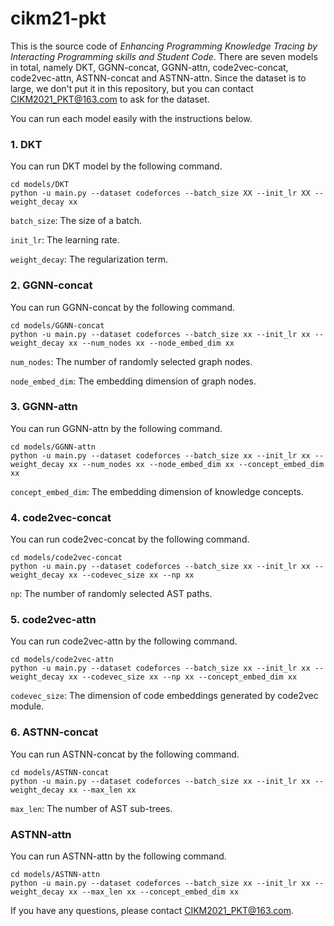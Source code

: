 # cikm21-pkt

This is the source code of *Enhancing Programming Knowledge Tracing by Interacting Programming skills and Student Code*. There are seven models in total, namely DKT, GGNN-concat, GGNN-attn, code2vec-concat, code2vec-attn, ASTNN-concat and ASTNN-attn. Since the dataset is to large, we don't put it in this repository, but you can contact CIKM2021_PKT@163.com to ask for the dataset.

You can run each model easily with the instructions below.



### 1. DKT

You can run DKT model by the following command.

```
cd models/DKT
python -u main.py --dataset codeforces --batch_size XX --init_lr XX --weight_decay xx
```

`batch_size`: The size of a batch.

`init_lr`: The learning rate.

`weight_decay`: The regularization term.



### 2. GGNN-concat

You can run GGNN-concat by the following command.

```
cd models/GGNN-concat
python -u main.py --dataset codeforces --batch_size xx --init_lr xx --weight_decay xx --num_nodes xx --node_embed_dim xx
```

`num_nodes`: The number of randomly selected graph nodes.

`node_embed_dim`: The embedding dimension of graph nodes.



### 3. GGNN-attn

You can run GGNN-attn by the following command.

```
cd models/GGNN-attn
python -u main.py --dataset codeforces --batch_size xx --init_lr xx --weight_decay xx --num_nodes xx --node_embed_dim xx --concept_embed_dim xx
```

`concept_embed_dim`: The embedding dimension of knowledge concepts.



### 4. code2vec-concat

You can run code2vec-concat by the following command.

```
cd models/code2vec-concat
python -u main.py --dataset codeforces --batch_size xx --init_lr xx --weight_decay xx --codevec_size xx --np xx
```

`np`: The number of randomly selected AST paths.



### 5. code2vec-attn

You can run code2vec-attn by the following command.

```
cd models/code2vec-attn
python -u main.py --dataset codeforces --batch_size xx --init_lr xx --weight_decay xx --codevec_size xx --np xx --concept_embed_dim xx
```

`codevec_size`: The dimension of code embeddings generated by code2vec module.



### 6. ASTNN-concat

You can run ASTNN-concat by the following command.

```
cd models/ASTNN-concat
python -u main.py --dataset codeforces --batch_size xx --init_lr xx --weight_decay xx --max_len xx
```

`max_len`: The number of AST sub-trees.



### ASTNN-attn

You can run ASTNN-attn by the following command.

```
cd models/ASTNN-attn
python -u main.py --dataset codeforces --batch_size xx --init_lr xx --weight_decay xx --max_len xx --concept_embed_dim xx
```



If you have any questions, please contact CIKM2021_PKT@163.com.
